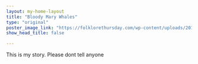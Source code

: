 ```yaml
---
layout: my-home-layout
title: "Bloody Mary Whales"
type: "original"
poster_image_link: "https://folklorethursday.com/wp-content/uploads/2018/10/art-3084798_960_720.jpg"
show_head_title: false

---
```




This is my story. Please dont tell anyone